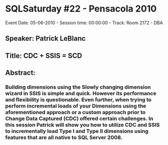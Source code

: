# SQLSaturday #22 - Pensacola 2010
Event Date: 05-06-2010 - Session time: 00:00:00 - Track: Room 2172 - DBA
## Speaker: Patrick LeBlanc
## Title: CDC + SSIS = SCD 
## Abstract:
### Building dimensions using the Slowly changing dimension wizard in SSIS is simple and quick. However its performance and flexibility is questionable. Even further, when trying to perform incremental loads of your Dimensions using the aforementioned approach or a custom approach prior to Change Data Captured (CDC) offered certain challenges. In this session Patrick will show you how to utilize CDC and SSIS to incrementally load Type I and Type II dimensions using features that are all native to SQL Server 2008.

